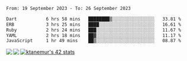 <!--START_SECTION:waka-->

```txt
From: 19 September 2023 - To: 26 September 2023

Dart           6 hrs 58 mins   ████████▒░░░░░░░░░░░░░░░░   33.81 %
ERB            3 hrs 25 mins   ████░░░░░░░░░░░░░░░░░░░░░   16.61 %
Ruby           2 hrs 24 mins   ███░░░░░░░░░░░░░░░░░░░░░░   11.67 %
YAML           2 hrs 18 mins   ██▓░░░░░░░░░░░░░░░░░░░░░░   11.17 %
JavaScript     1 hr 49 mins    ██▒░░░░░░░░░░░░░░░░░░░░░░   08.87 %
```

<!--END_SECTION:waka-->
<a href="https://github.com/anuraghazra/github-readme-stats">
  <img align="left" src="https://github-readme-stats.vercel.app/api?username=Tanesan&count_private=true&show_icons=true" />
<img align="left" src="https://github-readme-stats.vercel.app/api/top-langs/?username=Tanesan" />
</a>

[![ktanemur's 42 stats](https://badge42.vercel.app/api/v2/cl1wslf6s002109l771rng2w8/stats?cursusId=21&coalitionId=62)](https://github.com/JaeSeoKim/badge42)
